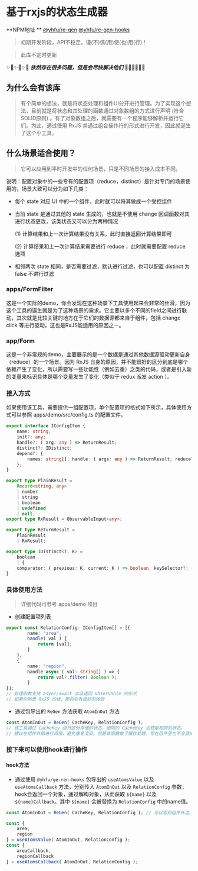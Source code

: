 # 基于rxjs的状态生成器

**NPM地址
** [@yhfu/re-gen](https://www.npmjs.com/package/@yhfu/re-gen)  [@yhfu/re-gen-hooks](https://www.npmjs.com/package/@yhfu/re-gen-hooks)

> 初期开发阶段，API不稳定，谨(不)慎(用)使(也)用(行)！

> 此库不定时更新

✨🌟✨🌟✨🌟 ***依然存在很多问题，但是会尽快解决他们*** 🌟✨🌟✨🌟✨

## 为什么会有该库

> 有个简单的想法，就是将状态处理和组件UI分开进行管理。为了实现这个想法，目前就是将状态和其处理的函数通过对象数组的方式进行声明 (符合SOLID原则) 。有了对象数组之后，就需要有一个程序能够解析并运行它们。为此，通过使用 RxJS 并通过组合操作符的形式进行开发，因此就诞生了这个小工具。

## 什么场景适合使用？

> 它可以应用到平时开发中的任何场景，只是不同场景的接入成本不同。

说明：配置对象中的一些专有的配置项（reduce，distinct）是针对专门的场景使用的，场景大致可以分为如下几类：
- 每个 state 对应 UI 中的一个组件，此时就可以将其做成一个受控组件 
- 当前 state 是通过其他的 state 生成的，也就是不使用 change 回调函数对其进行状态更改，该类状态又可以分为两种情况

   (1) 计算结果和上一次计算结果没有关系，此时直接返回计算结果即可

   (2) 计算结果和上一次计算结果需要进行 reduce ，此时就需要配置 reduce 选项
   
- 相邻两次 state 相同，是否需要过滤，默认进行过滤，也可以配置 distinct 为 false 不进行过滤

### apps/FormFilter

这是一个实际的demo，你会发现在这种场景下工具使用起来会非常的丝滑，因为这个工具的诞生就是为了这种场景的需求。它主要以多个不同的field之间进行联动，其次就是比较关键的地方在于它们的数据源都来自于组件，包括
change click 等进行驱动，这也是RxJS能适用的原因之一。

### app/Form

这是一个非常规的demo，主要展示的是一个数据是通过其他数据源驱动更新自身（reduce）的一个场景。因为 RxJS 自身的原因，并不能很好的区分到底是哪个依赖产生了变化，所以需要写一些功能性（例如去重）之类的代码，或者是引入新的变量来标识具体是哪个变量发生了变化（类似于 redux 派发 action ）。

### 接入方式

如果使用该工具，需要提供一组配置项，单个配置项的格式如下所示，具体使用方式可以参照 apps/demo/src/config.ts 的配置文件。

```typescript
export interface IConfigItem {
	name: string;
	init?: any;
	handle?: ( arg: any ) => ReturnResult;
	distinct?: IDistinct;
	depend?: {
		names: string[]; handle: ( args: any ) => ReturnResult; reduce?: ( pre: any, val: any ) => any;
	};
}

export type PlainResult =
	Record<string, any>
	| number
	| string
	| boolean
	| undefined
	| null;
export type RxResult = ObservableInput<any>;

export type ReturnResult =
	PlainResult
	| RxResult;

export type IDistinct<T, K> =
	boolean
	| {
	comparator: ( previous: K, current: K ) => boolean, keySelector?: ( value: T ) => K
}
```

### 具体使用方法

> 详细代码可参考 apps/demo 项目

- 创建配置项列表

```typescript
export const RelationConfig: IConfigItem[] = [{
		name: "area",
		handle( val ) {
			return [val];
		}
	}, 
	{
		name: "region",
		handle async ( val: string[] ) => {
			return val?.filter( Boolean );
		}
}];
// 处理函数支持 async/await 以及返回 Observable 的形式
// 如果你熟悉 RxJS 的话，那将会有很好的体验
```

- 通过包导出的 `ReGen` 方法获取 `AtomInOut` 方法

```typescript
const AtomInOut = ReGen( CacheKey, RelationConfig );
// 该工具通过 CacheKey 进行区分存储的状态，相同的 CacheKey 会获取相同的状态。
// 建议在组件外部进行调用，避免重复渲染。但是该函数做了缓存处理，写在组件里也不会造成性能浪费。
```

### 接下来可以使用hook进行操作

#### hook方法

- 通过使用 `@yhfu/ge-ren-hooks` 包导出的 `useAtomsValue` 以及 `useAtomsCallback` 方法，分别传入 `AtomInOut`
  以及 `RelationConfig` 参数，hook会返回一个对象，通过解构对象，从而获取 `${name}` 以及 `${name}Callback`。其中 `${name}`
  会被替换为 `RelationConfig` 中的name值。

```typescript
const AtomInOut = ReGen( CacheKey, RelationConfig ); // 可以写到组件外边，也可以写到组件内部，实际通过 CacheKey 做了缓存的处理

const {
	area,
	region
} = useAtomsValue( AtomInOut, RelationConfig );
const {
	areaCallback,
	regionCallback
} = useAtomsCallback( AtomInOut, RelationConfig );

```


